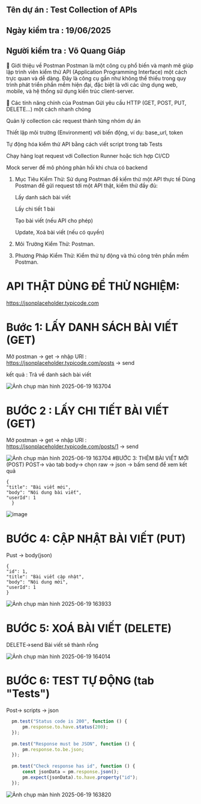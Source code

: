 ## Tên dự án : Test Collection of APIs
## Ngày kiểm tra : 19/06/2025
## Người kiểm tra : Võ Quang Giáp
🧰 Giới thiệu về Postman
Postman là một công cụ phổ biến và mạnh mẽ giúp lập trình viên kiểm thử API (Application Programming Interface) một cách trực quan và dễ dàng. Đây là công cụ gần như không thể thiếu trong quy trình phát triển phần mềm hiện đại, đặc biệt là với các ứng dụng web, mobile, và hệ thống sử dụng kiến trúc client-server.

🔑 Các tính năng chính của Postman
Gửi yêu cầu HTTP (GET, POST, PUT, DELETE...) một cách nhanh chóng

Quản lý collection các request thành từng nhóm dự án

Thiết lập môi trường (Environment) với biến động, ví dụ: base_url, token

Tự động hóa kiểm thử API bằng cách viết script trong tab Tests

Chạy hàng loạt request với Collection Runner hoặc tích hợp CI/CD

Mock server để mô phỏng phản hồi khi chưa có backend
1. Mục Tiêu Kiểm Thử: Sử dụng Postman để kiểm thử một API thực tế
  Dùng Postman để gửi request tới một API thật, kiểm thử đầy đủ:

   Lấy danh sách bài viết

   Lấy chi tiết 1 bài

   Tạo bài viết (nếu API cho phép)

   Update, Xoá bài viết (nếu có quyền)

3. Môi Trường Kiểm Thử: Postman.

4. Phương Pháp Kiểm Thử: Kiểm thử tự động và thủ công trên phần mềm Postman.
# API THẬT DÙNG ĐỂ THỬ NGHIỆM: 

https://jsonplaceholder.typicode.com

# Bước 1: LẤY DANH SÁCH BÀI VIẾT (GET)
  Mở postman -> get -> nhập URl : https://jsonplaceholder.typicode.com/posts -> send 

  kết quả : Trả về danh sách bài viết 
  
![Ảnh chụp màn hình 2025-06-19 163704](https://github.com/user-attachments/assets/e4627425-a5be-4df0-be31-27a859e7f014)

# BƯỚC 2 : LẤY CHI TIẾT BÀI VIẾT (GET)
  Mở postman -> get -> nhập URl : https://jsonplaceholder.typicode.com/posts/1 -> send 
  
  ![Ảnh chụp màn hình 2025-06-19 163704](https://github.com/user-attachments/assets/e4627425-a5be-4df0-be31-27a859e7f014)
#BƯỚC 3: THÊM BÀI VIẾT MỚI (POST)
  POST-> vào tab body-> chọn raw -> json -> bấm send để xem kết quả
  ```
{
  "title": "Bài viết mới",
  "body": "Nội dung bài viết",
  "userId": 1
    }
```
![image](https://github.com/user-attachments/assets/f844a934-e79c-482f-a761-a6fdad8bad34)

# BƯỚC 4: CẬP NHẬT BÀI VIẾT (PUT)
  Pust -> body(json)
   ```
{
  "id": 1,
  "title": "Bài viết cập nhật",
  "body": "Nội dung mới",
  "userId": 1
}
```
  ![Ảnh chụp màn hình 2025-06-19 163933](https://github.com/user-attachments/assets/4c301a54-f30d-4dc6-b466-62ccc559234f)
# BƯỚC 5: XOÁ BÀI VIẾT (DELETE)
  DELETE->send
  Bài viết sẽ thành rỗng 
  
  ![Ảnh chụp màn hình 2025-06-19 164014](https://github.com/user-attachments/assets/95bcda73-361b-47c6-9f75-dd9666c3012e)
# BƯỚC 6: TEST TỰ ĐỘNG (tab "Tests")
  Post-> scripts -> json
  ```javascript
    pm.test("Status code is 200", function () {
        pm.response.to.have.status(200);
    });
    
    pm.test("Response must be JSON", function () {
        pm.response.to.be.json;
    });
    
    pm.test("Check response has id", function () {
        const jsonData = pm.response.json();
        pm.expect(jsonData).to.have.property("id");
    });
```

![Ảnh chụp màn hình 2025-06-19 163820](https://github.com/user-attachments/assets/a0261dcd-92be-4473-9174-00d0758b99bb)


  

  

